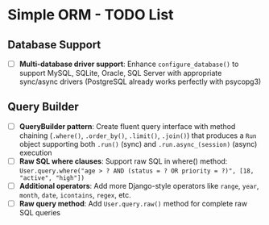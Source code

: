 # Simple ORM - TODO List

## Database Support
- [ ] **Multi-database driver support**: Enhance `configure_database()` to support MySQL, SQLite, Oracle, SQL Server with appropriate sync/async drivers (PostgreSQL already works perfectly with psycopg3)

## Query Builder
- [ ] **QueryBuilder pattern**: Create fluent query interface with method chaining (`.where()`, `.order_by()`, `.limit()`, `.join()`) that produces a `Run` object supporting both `.run()` (sync) and `.run.async_(session)` (async) execution
- [ ] **Raw SQL where clauses**: Support raw SQL in where() method: `User.query.where("age > ? AND (status = ? OR priority = ?)", [18, "active", "high"])`
- [ ] **Additional operators**: Add more Django-style operators like `range`, `year`, `month`, `date`, `icontains`, `regex`, etc.
- [ ] **Raw query method**: Add `User.query.raw()` method for complete raw SQL queries
